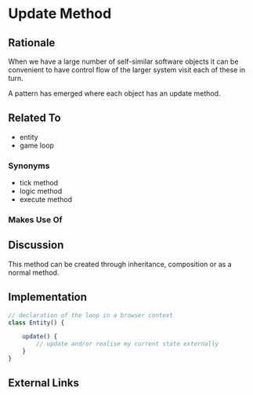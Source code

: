 # Update Method

## Rationale

When we have a large number of self-similar software objects it can be convenient to have control flow of the larger system visit each of these in turn.

A pattern has emerged where each object has an update method.


## Related To

- entity
- game loop

### Synonyms

- tick method
- logic method
- execute method


### Makes Use Of

## Discussion

This method can be created through inheritance, composition or as a normal method.


## Implementation

~~~javascript
// declaration of the loop in a browser context
class Entity() {

	update() {
		// update and/or realise my current state externally
	}
}

~~~

## External Links
